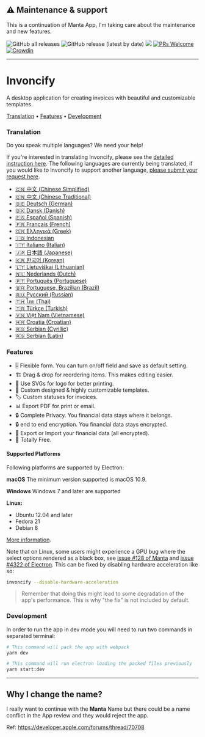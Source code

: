 ## ⚠️ Maintenance & support

This is a continuation of Manta App, I'm taking care about the maintenance and new features.


![GitHub all releases](https://img.shields.io/github/downloads/AndresMorelos/Invoncify/total?style=for-the-badge)
![GitHub release (latest by date)](https://img.shields.io/github/downloads/AndresMorelos/Invoncify/latest/total?color=green&style=for-the-badge)
[![](https://img.shields.io/static/v1?label=Sponsor&message=%E2%9D%A4&logo=GitHub&color=%23fe8e86&style=for-the-badge)](https://github.com/sponsors/AndresMorelos)
[![PRs Welcome](https://img.shields.io/badge/PRs-welcome-brightgreen.svg?style=for-the-badge)](https://makeapullrequest.com)
[![Crowdin](https://badges.crowdin.net/invoncify/localized.svg)](https://crowdin.com/project/invoncify)

---------

# Invoncify


A desktop application for creating invoices with beautiful and customizable templates.

<a href="#translation">Translation</a> •
<a href="#features">Features</a> •
<a href="#development">Development</a>
<!-- <a href="#technologies">Technologies</a> • -->
<!-- <a href="#why">Why?</a> • -->
<!-- <a href="#goals">Goals</a> • -->
<!-- <a href="#faq">FAQ</a> • -->
<!-- <a href="#acknowledgement">Acknowledgement</a> -->

### Translation

Do you speak multiple languages? We need your help!

If you're interested in translating Invoncify, please see the [detailed instruction here](https://github.com/AndresMorelos/Invoncify/discussions/31).
The following languages are currently being translated, if you would like to Invoncify to support another language, [please submit your request here](https://github.com/AndresMorelos/Invoncify/discussions/31).

* [🇨🇳 中文 (Chinese Simplified)](https://crowdin.com/project/invoncify/zh-CN)
* [🇨🇳 中文 (Chinese Traditional)](https://crowdin.com/project/invoncify/zh-TW)
* [🇩🇪 Deutsch (German)](https://crowdin.com/project/invoncify/de)
* [🇩🇰 Dansk (Danish)](https://crowdin.com/project/invoncify/da)
* [🇪🇸 Español (Spanish)](https://crowdin.com/project/invoncify/es-ES)
* [🇫🇷 Français (French)](https://crowdin.com/project/invoncify/fr)
* [🇬🇷 Ελληνικά (Greek)](https://crowdin.com/project/invoncify/el)
* [🇮🇩 Indonesian](https://crowdin.com/project/invoncify/id)
* [🇮🇹 Italiano (Italian)](https://crowdin.com/project/invoncify/it)
* [🇯🇵 日本語 (Japanese)](https://crowdin.com/project/invoncify/ja)
* [🇰🇷 한국어 (Korean)](https://crowdin.com/project/invoncify/ko)
* [🇱🇹 Lietuviškai (Lithuanian)](https://crowdin.com/project/invoncify/lt)
* [🇳🇱 Nederlands (Dutch)](https://crowdin.com/project/invoncify/nl)
* [🇵🇹 Português (Portuguese)](https://crowdin.com/project/invoncify/pt-PT)
* [🇧🇷 Portuguese, Brazilian (Brazil)](https://crowdin.com/project/invoncify/pt-BR)
* [🇷🇺 Русский (Russian)](https://crowdin.com/project/invoncify/ru)
* [🇹🇭 ไทย (Thai)](https://crowdin.com/project/invoncify/th)
* [🇹🇷 Türkçe (Turkish)](https://crowdin.com/project/invoncify/tr)
* [🇻🇳 Việt Nam (Vietnamese)](https://crowdin.com/project/invoncify/vi)
* [🇭🇷 Croatia (Croatian)](https://crowdin.com/project/invoncify/hr)
* [🇷🇸 Serbian (Cyrillic)](https://crowdin.com/project/invoncify/sr)
* [🇷🇸 Serbian (Latin)](https://crowdin.com/project/invoncify/sr-CS)

### Features
* 🎚 Flexible form. You can turn on/off field and save as default setting.
* 🏗 Drag & drop for reordering items. This makes editing easier.
* 📐 Use SVGs for logo for better printing.
* 🎨  Custom designed & highly customizable templates.
* 🏷 Custom statuses for invoices.
* 📊 Export PDF for print or email.
* 🔒 Complete Privacy. You financial data stays where it belongs.
* 🔒 end to end encryption. You financial data stays encrypted.
* 🔄 Export or Import your financial data (all encrypted).
* 💯 Totally Free.

#### Supported Platforms
Following platforms are supported by Electron:

**macOS**
The minimum version supported is macOS 10.9.

**Windows**
Windows 7 and later are supported

**Linux:**

- Ubuntu 12.04 and later
- Fedora 21
- Debian 8

[More information](https://www.electronjs.org/docs/latest/tutorial/support#supported-platforms).

Note that on Linux, some users might experience a GPU bug where the select options rendered as a black box, see [issue #128 of Manta](https://github.com/hql287/Manta/pull/128) and [issue #4322 of Electron](https://github.com/electron/electron/issues/4322). This can be fixed by disabling hardware acceleration like so:

```sh
invoncify --disable-hardware-acceleration
```

> Remember that doing this might lead to some degradation of the app's performance. This is why "the fix" is not included by default.


### Development

In order to run the app in dev mode you will need to run two commands in separated terminal:

```bash
# This command will pack the app with webpack
yarn dev
```

```bash
# This command will run electron loading the packed files previously
yarn start:dev
```

---
## Why I change the name?

I really want to continue with the **Manta** Name but there could be a name conflict in the App review and they would reject the app.

Ref: https://developer.apple.com/forums/thread/70708